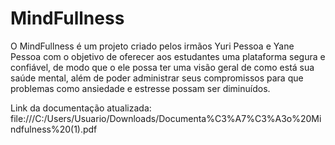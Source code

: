 # MindFullness
O MindFullness é um projeto criado pelos irmãos Yuri Pessoa e Yane Pessoa com o objetivo de oferecer  aos estudantes uma plataforma
segura e confiável, de modo que o ele possa ter uma visão geral de como está sua saúde mental, além de poder administrar seus compromissos para que problemas como
ansiedade e estresse possam ser diminuídos. 

Link da documentação atualizada: 
file:///C:/Users/Usuario/Downloads/Documenta%C3%A7%C3%A3o%20Mindfulness%20(1).pdf

